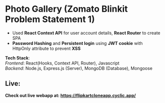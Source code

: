 # Photo Gallery (Zomato Blinkit Problem Statement 1)
- Used **React Context API** for user account details, **React Router** to create SPA <br>
- **Password Hashing** and **Persistent login** using **JWT cookie** with HttpOnly attribute to prevent **XSS** <br>
  
**Tech Stack**:<br>
*Frontend*: React(Hooks, Context API, Router), Javascript <br>
*Backend*: Node.js, Express.js (Server), MongoDB (Database), Mongoose

## Live:
**Check out live webapp at: https://flipkartcloneapp.cyclic.app/**

